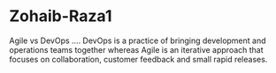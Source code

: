 # Zohaib-Raza1
Agile vs DevOps .... DevOps is a practice of bringing development and operations teams together whereas Agile is an iterative approach that focuses on collaboration, customer feedback and small rapid releases.
